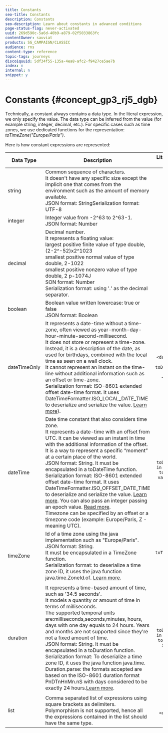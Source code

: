 ```yaml
---
title: Constants
seo-title: Constants
description: Constants
seo-description: Learn about constants in advanced conditions
page-status-flag: never-activated
uuid: 269d590c-5a6d-40b9-a879-02f5033863fc
contentOwner: sauviat
products: SG_CAMPAIGN/CLASSIC
audience: rns
content-type: reference
topic-tags: journeys
discoiquuid: 5df34f55-135a-4ea8-afc2-f9427ce5ae7b
index: n
internal: n
snippet: y
---
```


# Constants {#concept_gp3_rj5_dgb}

Technically, a constant always contains a data type. In the literal expression, we only specify the value. The data type can be inferred from the value (for example string, integer, decimal, etc.). For specific cases such as time zones, we use dedicated functions for the representation: _toTimeZone("Europe/Paris")_.

Here is how constant expressions are represented:

|Data Type|Description|Literal Representation &nbsp; &nbsp; &nbsp; &nbsp; &nbsp; &nbsp; &nbsp; &nbsp;|Example|
|---|---|:-------------:|:----------:|
|string|Common sequence of characters.<br/> It doesn't have any specific size except the implicit one that comes from the environment such as the amount of memory available.<br/>JSON format: StringSerialization format: UTF-8|`"<value>"`<br/>`'<value>'`|`"hello world"`<br/> `'hello world'`|
|integer|Integer value from -2^63 to 2^63-1.<br/>JSON format: Number|`<integer value>`|42|
|decimal|Decimal number.<br/> It represents a floating value:<br/>largest positive finite value of type double, (2-2^-52)x2^1023<br/>smallest positive normal value of type double, 2-1022<br/>smallest positive nonzero value of type double, 2 p-1074J<br/>SON format: Number<br/>Serialization format: using '.' as the decimal separator.|`<integer value>.<integer value>`|`3.14`|
|boolean|Boolean value written lowercase: true or false<br/>JSON format: Boolean|`true` <br/>`false`|`true`|
|dateTimeOnly|It represents a date-time without a time-zone, often viewed as year-month-day-hour-minute-second-millisecond.<br/>It does not store or represent a time-zone. Instead, it is a description of the date, as used for birthdays, combined with the local time as seen on a wall clock. <br/>It cannot represent an instant on the time-line without additional information such as an offset or time-zone.<br/>Serialization format: ISO-8601 extended offset date-time format. It uses DateTimeFormatter.ISO_LOCAL_DATE_TIME to deserialize and serialize the value. [Learn more](https://docs.oracle.com/javase/8/docs/api/java/time/format/DateTimeFormatter.html#ISO_LOCAL_DATE_TIME)).|`toDateTimeOnly("<dateTimeOnly in ISO-8601 format>")`<br/>`toDateTimeOnly(<year>, <month>, <day>, <hour>, <minute>, <second>)`|`toDateTimeOnly("1977-04-22T06:00:00")`<br/>`toDateTimeOnly(1977, 4, 22, 6, 0, 0")`Examples of serialized dateTimeOnly:`2011-12-03T15:15:30`<br/>`2011-12-03T15:15:30.123`|
|dateTime|Date time constant that also considers time zone.<br/>It represents a date-time with an offset from UTC. It can be viewed as an instant in time with the additional information of the offset. It is a way to represent a specific “moment” at a certain place of the world.<br/>JSON format: String. It must be encapsulated in a toDateTime function.<br/>Serialization format: ISO-8601 extended offset date-time format. It uses DateTimeFormatter.ISO_OFFSET_DATE_TIME to deserialize and serialize the value. [Learn more](https://docs.oracle.com/javase/8/docs/api/java/time/format/DateTimeFormatter.html#ISO_OFFSET_DATE_TIME). You can also pass an integer passing an epoch value. [Read more](https://www.epochconverter.com/).<br/>Timezone can be specified by an offset or a timezone code (example: Europe/Paris, Z - meaning UTC).|`toDateTime("<dateTime in ISO-8601 format>")`<br/>`toDateTime(<integer value of an epoch in milliseconds>)`|toDateTime("1977-04-22T06:00:00Z")<br/>toDateTime("2011-12-03T15:15:30Z")<br/>toDateTime("2011-12-03T15:15:30.123Z")<br/>toDateTime("2011-12-03T15:15:30.123+02:00")<br/>toDateTime("2011-12-03T15:15:30.123-00:20")<br/>toDateTime(1560762190189)|
|timeZone|Id of a time zone using the java implementation such as "Europe/Paris".<br/>JSON format: String.<br/> It must be encapsulated in a TimeZone function.<br/>Serialization format: to deserialize a time zone ID, it uses the java function java.time.ZoneId.of. [Learn more](https://docs.oracle.com/javase/8/docs/api/java/time/ZoneId.html#of-java.lang.String-).|`toTimeZone("<time zone id>"`)|toTimeZone("Europe/Paris")|
|duration|It represents a time-based amount of time, such as '34.5 seconds'.<br/> It models a quantity or amount of time in terms of milliseconds.<br/>The supported temporal units are:milliseconds,seconds,minutes, hours, days with one day equals to 24 hours. Years and months are not supported since they're not a fixed amount of time.<br/> JSON format: String. It must be encapsulated in a toDuration function.<br/>Serialization format: To deserialize a time zone ID, it uses the java function java.time.<br/>Duration.parse: the formats accepted are based on the ISO-8601 duration format PnDTnHnMn.nS with days considered to be exactly 24 hours.[Learn more](https://docs.oracle.com/javase/8/docs/api/java/time/Duration.html#parse-java.lang.CharSequence-).|`toDuration("<duration in ISO-8601 format>")`<br/>`toDuration(<duration in milliseconds>)`|`toDuration("PT5S") // 5 seconds`<br/>`toDuration(500) // 500mstoDuration("PT20.345S") -- parses as "20.345 seconds"`<br/>`toDuration("PT15M")     -- parses as "15 minutes" (where a minute is 60 seconds)`<br/>`toDuration("PT10H")     -- parses as "10 hours" (where an hour is 3600 seconds)`<br/>`toDuration("P2D")       -- parses as "2 days" (where a day is 24 hours or 86400 seconds)`<br/>`toDuration("P2DT3H4M")  -- parses as "2 days, 3 hours and 4 minutes"`<br/>`toDuration("P-6H3M")    -- parses as "-6 hours and +3 minutes"`<br/>`toDuration("-P6H3M")    -- parses as "-6 hours and -3 minutes"`<br/>`toDuration("-P-6H+3M")  -- parses as "+6 hours and -3 minutes"`|
|list|Comma separated list of expressions using square brackets as delimiters. <br/>Polymorphism is not supported, hence all the expressions contained in the list should have the same type.|`[<expression>, <expression>, ... ]`|`["value1","value2"]`<br/>`[3,5]`<br/>`[toDuration(500),toDuration(800)]`|
